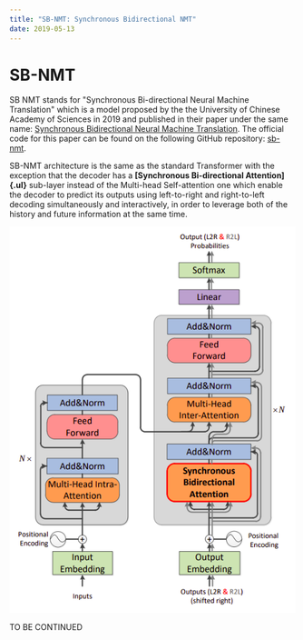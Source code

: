 ```yaml
---
title: "SB-NMT: Synchronous Bidirectional NMT"
date: 2019-05-13
---
```


# SB-NMT
SB NMT stands for "Synchronous Bi-directional Neural Machine
Translation" which is a model proposed by the the University of Chinese
Academy of Sciences in 2019 and published in their paper under the same
name: [Synchronous Bidirectional Neural Machine
Translation](https://arxiv.org/pdf/1905.04847.pdf). The official code
for this paper can be found on the following GitHub repository:
[sb-nmt](https://github.com/wszlong/sb-nmt).

SB-NMT architecture is the same as the standard Transformer with the
exception that the decoder has a **[Synchronous Bi-directional
Attention]{.ul}** sub-layer instead of the Multi-head Self-attention one
which enable the decoder to predict its outputs using left-to-right and
right-to-left decoding simultaneously and interactively, in order to
leverage both of the history and future information at the same time.

<div align="center">
    <img src="media/SB-NMT/image1.png" width=750>
</div>

TO BE CONTINUED

